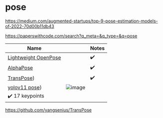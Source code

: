 # pose

https://medium.com/augmented-startups/top-9-pose-estimation-models-of-2022-70d00b11db43


https://paperswithcode.com/search?q_meta=&q_type=&q=pose





|    Name       |               | Notes |  
| ------------- | ------------- |----  |
|  [Lightweight OpenPose](https://pypi.org/project/mtcnn/](https://github.com/Daniil-Osokin/lightweight-human-pose-estimation.pytorch))     |   | :heavy_check_mark: |    
|  [AlphaPose](https://github.com/Daniil-Osokin/lightweight-human-pose-estimation.pytorc](https://github.com/MVIG-SJTU/AlphaPose/blob/master/docs/INSTALL.md))     |   | :heavy_check_mark: |   
|  [TransPose](https://github.com/yangsenius/TransPose))     |   | :heavy_check_mark: |   
|  [yolov11 pose](https://github.com/yangsenius/TransPose](https://docs.ultralytics.com/tasks/pose/)))     |  ![image](https://github.com/user-attachments/assets/f139f10a-b819-42f8-b985-aeb31e1f1382)
 | :heavy_check_mark: 17 keypoints |   

https://github.com/yangsenius/TransPose
